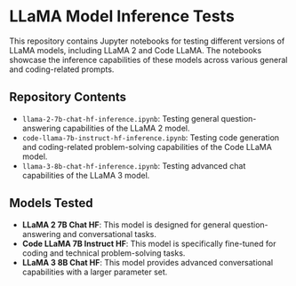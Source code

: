 # LLaMA Model Inference Tests

This repository contains Jupyter notebooks for testing different versions of LLaMA models, including LLaMA 2 and Code LLaMA. The notebooks showcase the inference capabilities of these models across various general and coding-related prompts.

## Repository Contents

- `llama-2-7b-chat-hf-inference.ipynb`: Testing general question-answering capabilities of the LLaMA 2 model.
- `code-llama-7b-instruct-hf-inference.ipynb`: Testing code generation and coding-related problem-solving capabilities of the Code LLaMA model.
- `llama-3-8b-chat-hf-inference.ipynb`: Testing advanced chat capabilities of the LLaMA 3 model.

## Models Tested

- **LLaMA 2 7B Chat HF**: This model is designed for general question-answering and conversational tasks.
- **Code LLaMA 7B Instruct HF**: This model is specifically fine-tuned for coding and technical problem-solving tasks.
- **LLaMA 3 8B Chat HF**: This model provides advanced conversational capabilities with a larger parameter set.

